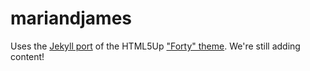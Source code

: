 # mariandjames

Uses the [Jekyll port](https://github.com/andrewbanchich/forty-jekyll-theme) of the HTML5Up ["Forty" theme](https://html5up.net/forty).
We're still adding content!